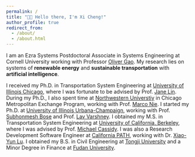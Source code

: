 ```yaml
---
permalink: /
title: "👋🏼 Hello there, I'm Xi Cheng!"
author_profile: true
redirect_from: 
  - /about/
  - /about.html
---
```


I am an Ezra Systems Postdoctoral Associate in Systems Engineering at Cornell University working with Professor [Oliver Gao](https://www.cee.cornell.edu/faculty-directory/h-oliver-gao). My research lies on systems of **renewable energy** and **sustainable transportation** with **artificial intelligence**.

I received my Ph.D. in Transportation System Engineering at [University of Illinois Chicago](https://www.uic.edu/), where I was fortunate to be advised by Prof. [Jane Lin](https://cme.uic.edu/profiles/jlin/). During my Ph.D., I also spent time at [Northwestern Universtiy](https://www.northwestern.edu/) in Chicago Metropolitan Exchange Program, working with Prof. [Marco Nie](https://www.mccormick.northwestern.edu/research-faculty/directory/profiles/nie-yu.html). I started my Ph.D. at [University of Illinois Urbana-Champaign](https://illinois.edu/), working with Prof. [Subhonmesh Bose](https://ece.illinois.edu/about/directory/faculty/boses) and Prof. [Lav Varshney](https://ece.illinois.edu/about/directory/faculty/varshney). I obtained my M.S. in Transportation System Engineering at [University of California, Berkeley](https://www.berkeley.edu/), where I was advised by Prof. [Michael Cassidy](https://ce.berkeley.edu/people/faculty/cassidy). I was also a Research Development Software Engineer at [California PATH](https://its.berkeley.edu/research-centers/path), working with Dr. [Xiao-Yun Lu](https://its.berkeley.edu/people/xiao-yun-lu). I obtained my B.S. in Civil Engineering at [Tongji University](https://en.tongji.edu.cn/p/#/) and a Minor Degree in Finance at [Fudan University](https://www.fudan.edu.cn/en/).
